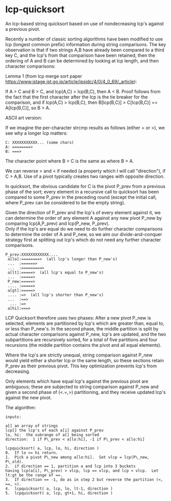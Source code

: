 lcp-quicksort
=============

An lcp-based string quicksort based on use of nondecreasing lcp's against a previous pivot.  

Recently a number of classic sorting algorithms have been modified to use lcp (longest common prefix) information during string comparisons.
The key observation is that if two strings A,B have already been compared to a third key C, 
and the lcp's from that comparison have been retained, then
the ordering of A and B can be determined by looking at lcp length, and then character comparisons:

Lemma 1 (from lcp merge sort paper https://www.jstage.jst.go.jp/article/ipsjdc/4/0/4_0_69/_article):  

If A > C and B > C, and lcp(A,C) > lcp(B,C), then A < B. Proof follows from the fact that the first character
after the lcp is the tie breaker for the comparison, and if lcp(A,C) > lcp(B,C), then B[lcp(B,C)] > C[lcp(B,C)] == A[lcp(B,C)], so B > A.

ASCII art version:

If we imagine the per-character strcmp results as follows (either = or >), we see why a longer lcp matters:

    C: XXXXXXXXXXX... (some chars)
    A: ========>
    B: ===>

The character point where B > C is the same as where B > A.

We can reverse > and < if needed (a property which I will call "direction"), if C > A,B.  Use of a pivot typically creates two ranges with opposite direction.

In quicksort, the obvious candidate for C is the pivot P_prev from a previous phase of the sort; every element in a recursive call to quicksort 
has been compared to some P\_prev in the preceding round (except the initial call, where P\_prev can be considered to be 
the empty string).  

Given the direction of P_prev and the lcp's of every element against it, we can 
determine the order of any element A against any new pivot P\_new by comparing lcp(A,P\_prev) and lcp(P\_new, P\_prev).  
Only if the lcp's are equal do we need to do further character comparisons to determine the order of A and P_new, so we aim our 
divide-and-conquer strategy first at splitting out lcp's which do not need any further character comparisons.

    P_prev:XXXXXXXXXXXX....
     a[lo]:========>  (all lcp's longer than P_new's)
     ...  :======>
     ...  :=========>
     a[lt]:=====>  (all lcp's equal to P_new's)
     ...  :=====>
     P_new:=====>
     .... :=====>
     a[gt]:=====>
     .... :=>  (all lcp's shorter than P_new's)
     ...  :==>
      ... :=>
     a[hi]:===>

LCP Quicksort therefore uses two phases:  After a new pivot P_new is selected, elements are partitioned by lcp's 
which are greater than, equal to, or less than P_new's.  In the second phase, the middle partition is split by actual 
character comparisons against P\_new, lcp's are updated, and the two subpartitions are recursively sorted, for a total 
of five partitions and four recursions (the middle partition contains the pivot and all equal elements).  

Where the lcp's are strictly unequal, string comparison against P_new would yield either a shorter lcp or the same length, so 
these sections retain P_prev as their previous pivot.  This key optimization prevents lcp's from decreasing.

Only elements which have equal lcp's against the previous pivot are ambiguous; these are subjected
to string comparison against P_new and given a second phase of (<.=,>) partitioning, and they receive updated lcp's against the new pivot.

The algorithm:

    inputs:
  
    a[] an array of strings
    lcp[] the lcp's of each a[i] against P_prev
    lo, hi:  the subrange of a[] being sorted
    direction:  1 if P\_prev < a[lo:hi], -1 if P\_prev < a[lo:hi]
    
    lcpquicksort( a, lcp, lo, hi, direction )
    0.  If lo >= hi return.
    1.  Pick a pivot P\_new among a[lo:hi].  Set vlcp = lcp(P\_new, P\_old).
    2.  if direction == 1, partition a and lcp into 3 buckets 
    having lcp(a[i], P\_prev) > vlcp, lcp == vlcp, and lcp < vlcp.  Let lt:gt be the range of ==.
    3.  If direction == -1, do as in step 2 but reverse the partition (<, ==, >).
    4.  lcpquicksort( a, lcp, lo, lt-1, direction )
    5.  lcpquicksort( a, lcp, gt+1, hi, direction )
    
